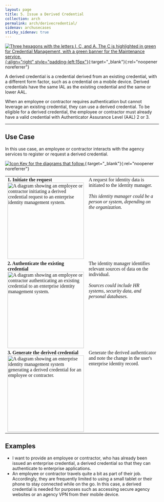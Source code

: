 ```yaml
---
layout: page
title: 5. Issue a Derived Credential
collection: arch
permalink: arch/derivecredential/
sidenav: archusecases
sticky_sidenav: true
---
```


[![Three hexagons with the letters I, C, and A. The C is highlighted in green for Credential Management, with a green banner for the Maintenance service.](../../assets/arch/usecases/Credential-Maintenance.png){:align="right" style="padding-left:15px"}](../../assets/arch/usecases/Credential-Maintenance.png){:target="_blank"}{:rel="noopener noreferrer"}

A derived credential is a credential derived from an existing credential, with a different form factor, such as a credential on a mobile device. Derived credentials have the same IAL as the existing credential and the same or lower AAL.

When an employee or contractor requires authentication but cannot leverage an existing credential, they can use a derived credential. To be eligible for a derived credential, the employee or contractor must already have a valid credential with Authenticator Assurance Level (AAL) 2 or 3.

---

## Use Case

In this use case, an employee or contractor interacts with the agency services to register or request a derived credential. 

[![Icon Key for the diagrams that follow.](../../assets/arch/usecases/5-IconKey.png)](../../assets/arch/usecases/5-IconKey.png){:target="_blank"}{:rel="noopener noreferrer"}

<style>

td {
  font-family: "Cambria", "Georgia", "Times New Roman", "Times", serif;
  vertical-align:top;
}

</style>

<table>
  <tr>
    <td style="width:250px;border:0px;"><strong>1. Initiate the request</strong> <br> <a href="../../assets/arch/usecases/5-1.png" target="_blank" rel="noopener noreferrer"><img src="../../assets/arch/usecases/5-1.png" width="250" alt="A diagram showing an employee or contractor initiating a derived credential request to an enterprise identity management system."></a></td>
    <td style="border:0px;">A request for identity data is initiated to the identity manager. <br><br><i> This identity manager could be a person or system, depending on the organization.</i></td>
  </tr>
  <tr>
    <td style="width:250px;border:0px;"><strong>2. Authenticate the existing credential</strong> <br> <a href="../../assets/arch/usecases/5-2.png" target="_blank" rel="noopener noreferrer"><img src="../../assets/arch/usecases/5-2.png" width="250" alt="A diagram showing an employee or contractor authenticating an existing credential to an enterprise identity management system."></a></td>
    <td style="border:0px;">The identity manager identifies relevant sources of data on the individual. <br><br><i> Sources could include HR systems, security data, and personal databases.</i></td>
  </tr>
    <tr>
    <td style="width:250px;border:0px;"><strong>3. Generate the derived credential</strong> <br> <a href="../../assets/arch/usecases/5-3.png" target="_blank" rel="noopener noreferrer"><img src="../../assets/arch/usecases/5-3.png" width="250" alt="A diagram showing an enterprise identity management system generating a derived credential for an employee or contracter."></a></td>
    <td style="border:0px;">Generate the derived authenticator and note the change in the user's enterprise identity record.</td>
  </tr>
</table>

## Examples

- I want to provide an employee or contractor, who has already been issued an enterprise credential, a derived credential so that they can authenticate to enterprise applications.
- An employee or contractor travels quite a bit as part of their job.  Accordingly, they are frequently limited to using a small tablet or their phone to stay connected while on the go. In this case, a derived credential is needed for purposes such as accessing secure agency websites or an agency VPN from their mobile device.
